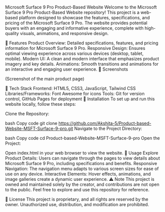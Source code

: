 Microsoft Surface 9 Pro Product-Based Website
Welcome to the Microsoft Surface 9 Pro Product-Based Website repository! This project is a web-based platform designed to showcase the features, specifications, and pricing of the Microsoft Surface 9 Pro. The website provides potential buyers with an engaging and informative experience, complete with high-quality visuals, animations, and responsive design.

🌟 Features
Product Overview: Detailed specifications, features, and pricing information for Microsoft Surface 9 Pro.
Responsive Design: Ensures optimal viewing experience across various devices (desktop, tablet, mobile).
Modern UI: A clean and modern interface that emphasizes product imagery and key details.
Animations: Smooth transitions and animations for an interactive and engaging user experience.
📸 Screenshots

(Screenshot of the main product page)

🚀 Tech Stack
Frontend: HTML5, CSS3, JavaScript, Tailwind CSS
Libraries/Frameworks: Font Awesome for icons
Tools: Git for version control, GitHub Pages for deployment
🔧 Installation
To set up and run this website locally, follow these steps:

Clone the Repository:

bash
Copy code
git clone https://github.com/Akshita-5/Product-based-Website-MSFT-Surface-9-pro.git
Navigate to the Project Directory:

bash
Copy code
cd Product-based-Website-MSFT-Surface-9-pro
Open the Project:

Open index.html in your web browser to view the website.
📖 Usage
Explore Product Details: Users can navigate through the pages to view details about Microsoft Surface 9 Pro, including specifications and benefits.
Responsive Navigation: The navigation menu adapts to various screen sizes for ease of use on any device.
Interactive Elements: Hover effects, animations, and image galleries create a dynamic user experience.
⚠️ Note
This project is owned and maintained solely by the creator, and contributions are not open to the public. Feel free to explore and use this repository for reference.

📄 License
This project is proprietary, and all rights are reserved by the owner. Unauthorized use, distribution, and modification are prohibited.
